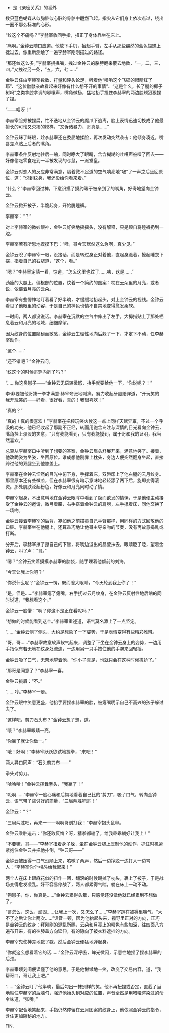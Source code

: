 - 是《亲密关系》的番外

>>>>>>>>>>
>>>>>>>>>>



数只蓝色蝴蝶从似胸腔似心脏的骨骼中翩然飞起。指尖从它们身上依次点过，绕出一圈不那么标准的心形。

“纹这个不痛吗？”李赫宰收回手指，扭正了身体靠坐在床上。

“痛啊。”金钟云随口应道。他放下手机，抬起手臂，左手从那些翩然的蓝色蝴蝶上抚过去，像重新测绘了一遍李赫宰刚刚描过的路径。

“那还纹这么多。”李赫宰抿抿嘴，拽过金钟云的胳膊翻来覆去地数，“一，二，三，四，”又拽过另一条，“五，六，七……”

金钟云任由李赫宰数数、打量和评头论足，听着他“噢哟这个飞碟的眼睛红了耶”、“这位骷髅亲故看起来好像有什么想不开的事情”、“这是什么，长了腿的椰子树吗”之类拿腔拿调的嘟囔声，嘴角微扬，猛地抬手捏住李赫宰的两边脸颊狠狠捏了捏。

“——哎呀！”

李赫宰脸颊被捏扁，忙不迭地从金钟云的魔爪下逃离，脸上表情迅速切换成了他最擅长的可怜又欠揍的模样，“又诉诸暴力，哥真是……”

金钟云眯了眯眼，趁李赫宰还在委屈地揉脸，再次发动突然袭击：他倾身凑近，嘴唇差点贴上后者的嘴角。

李赫宰条件反射地往后一缩，同时睁大了眼睛，含含糊糊的吐嘈声被噎了回去——好像偷吃零食吃到一半被发现的仓鼠，一派堂皇。

金钟云对恋人的反应非常满意，隔着微不足道的空气响亮地“啵”了一声之后坐回原位，道：“说到纹身，我还没给你看来着。”

“什么？”李赫宰回过神，下意识摸了摸约等于被亲到了的嘴角，好奇地望向金钟云。

金钟云掀开被子，半跪起身，开始脱睡裤。

李赫宰：“？”

对上李赫宰的微妙眼神，金钟云好笑地摇摇头，没有解释，只是顾自将睡裤扔到一边。

李赫宰若有所思地摸摸下巴：“哇，哥今天居然这么急啊，真少见。”

金钟云睨了李赫宰一眼，没接话，而是转过身正对着他，直起身跪着，撩起睡衣下摆，指着自己的右腿道，“这个，看。”

“嗯？”李赫宰定睛一看，惊道，“怎么这里也纹了……咦，这是……”

劲瘦的大腿上，偏根部的位置，纹着一个简约的图案：枕在云朵里的月亮，或者说，依偎着月亮的云朵。

李赫宰有些愣神地盯着看了好半晌，才缓缓地抬起头，对上金钟云的视线。金钟云看见了他眼里的动容，于是自己的神色也情不自禁地变得愈发柔软。

一时间，两人都没说话。李赫宰在沉默的空气中伸出了左手，大拇指贴上了那处栖息着云和月亮的地域，细细摩挲。

因为纹身的位置隐秘而敏感，金钟云生理性地向后躲了一下，才定下不动，任李赫宰动作。

“这个……”

“还不错吧？”金钟云问。

“纹这个的时候哥穿内裤了吗？”

“……你这臭崽子——”金钟云无语转微怒，抬手就要给他一下，“你说呢？！”

李·非要被他哥揍一拳才满意·赫宰夸张地喊痛，努力收起牙龈赔罪道，“开玩笑的我开玩笑的——好看，很好看，真的！我很喜欢！”

“真的？”

“真的！真的很喜欢！”李赫宰在把控玩笑火候这一点上同样天赋异禀，不过一个呼吸的功夫，他已经收起了那副不正经，转而用饱含专注与深情的目光看向金钟云，嘴角挂上淡淡的笑意，“只有我能看到，只有我能摸到，属于哥和我的证明，我当然喜欢。”

总算从李赫宰口中听到了想要的答案，金钟云眉头舒展开来，满意地笑了。接着，他改跪姿为坐姿，坐回原位。谁成想他刚靠上枕头，身边人便突然翻身坐起，直接跨过他的双腿坐到他膝盖上。

李赫宰在金钟云怔然的目光中俯下身，手撑着床，双唇印上了他右腿的云月纹身。那里原本还有些微凉，但在李赫宰很有暗示意味地轻轻舔了两下后，旋即变得滚烫。那处肌肤泛起粉色，好像云和月亮同时动了情。

李赫宰起身，不出意料地在金钟云眼眸中看到了隐而欲发的情愫，于是他便主动接受了金钟云的邀请，微弓着腰，右手搭着金钟云的肩膀，左手撑着床，同他交换了一场吻。

金钟云搂着李赫宰的后背，宛如他之前描摹自己手臂那样，用同样的方式回敬他的口腔。李赫宰坐在他腿上，还算乖巧地让他哥主导亲吻的节奏，没有再故意捣乱或打断。

分开后，李赫宰擦了擦自己的下唇，将嘴边溢出的晶莹抹去，眼睛眨了眨，望着金钟云，叫了声：“哥。”

“嗯？”金钟云笑着摸摸李赫宰的脑袋，随手理着他额前的刘海。

“今天让我上你吧？”

“你说什么呢？”金钟云一愣，既而瞪大眼睛，“今天轮到我上你了！”

“是，但是……”李赫宰瘪了瘪嘴，右手抚过云月纹身，在金钟云反射性地后缩的同时说道，“我想看这个。”

金钟云一脸懵：“啊？你这不是正在看呢吗？”

“想做的时候能看到这个。”李赫宰重述道，语气莫名添上了一点坚定。

“……”金钟云侧了侧头，大约是想象了一下姿势，于是表情变得有些精彩难辨。

“哥，哥……”李赫宰故意软声软气起来，调整了下坐在金钟云身上的姿势，一边用手指似有若无地在纹身处流连，一边用另一只手拽住他的手腕来回轻摇。

金钟云吸了口气，无奈地望着他，“你小子真是，也就只会在这种时候撒娇了。”

“那哥是同意了？”李赫宰一喜。

金钟云挑眉：“不。”

“……哼。”李赫宰一瘪。

金钟云眼中笑意更盛，他抬手要捏李赫宰的脸，被瘪嘴明示自己不高兴的孩子躲过去了。

“这样吧，剪刀石头布？”金钟云想了想，道。

“哦？”李赫宰眼睛一亮。

“你赢了就让你做一。”

“哦！好啊！”李赫宰跃跃欲试地握拳，“来吧！”

两人异口同声：“石头剪刀布——”

拳头对剪刀。

“哈哈哈！”金钟云挥舞拳头，“我赢了！”

“呃啊……”李赫宰一脸心痛和后悔地看着自己比的“剪刀”，吸了口气，转向金钟云，语气带了些讨好的商量，“三局两胜吧哥！”

金钟云：“？”

“三局两胜吧，再来一——啊啊哥别打我！”李赫宰抱头鼠窜。

金钟云乘胜追击：“你还敢反悔？呀，猜拳都输了，给我乖乖躺好让我上！”

“不要嘛，哥——”李赫宰扭着身子躲，坐在金钟云腿上压制他的动作，抓住时机紧紧抱住金钟云并把他扑倒，“钟云哥——”

金钟云被压得一口气没顺上来，咳嗽了两声，然后一边挣脱一边打人一边骂人：“李赫宰你个*&%给我起来！”

两个人在床上跟麻花似的扭作一团，翻滚的时候踢掉了枕头，裹上了被子，于是战场变得愈发凌乱。好不容易停战了，两人都累得气喘，躺在床上一动不动。

“狗崽子，你，你真是……”金钟云累得头晕，只感觉还没做他就已经累到不想做了。

“哥怎么，这么，顽固……让我上一次，又怎么了……”李赫宰趴在被褥里喘气，“大不了之后让你上两次……”话音一顿，因为他抬起头来，视野里正对的方向，正巧是金钟云的纹身：拜刚刚的混乱所赐，云朵和月亮上的粉色有些加深，往四面八方遍布开来，有的往膝盖方向延伸，有的隐向了被衣料遮挡的方向。

李赫宰鬼使神差地戳了戳，然后金钟云便猛地弹起身。

“你就这么想看着它的话……”金钟云深呼吸，眸光微闪，示意性地捏了捏李赫宰的后颈。

李赫宰顷刻间便读懂了他的意思，于是他懒懒地一笑，改变了交易内容，道，“我帮哥口，哥让我上吧。”

“……”金钟云盯了他半晌，最后勾出一抹别样的笑。他不再扭捏或否定，直截了当地箍住李赫宰的后脑勺，强迫他抬头到对应的位置，声音全然是用喑哑渲染过的命令味道，“张嘴。”

李赫宰配合地笑起来，手指仍然停留在云月图案的纹身上，他依照金钟云的指令，含住更加隐秘的地方。



FIN.
 
